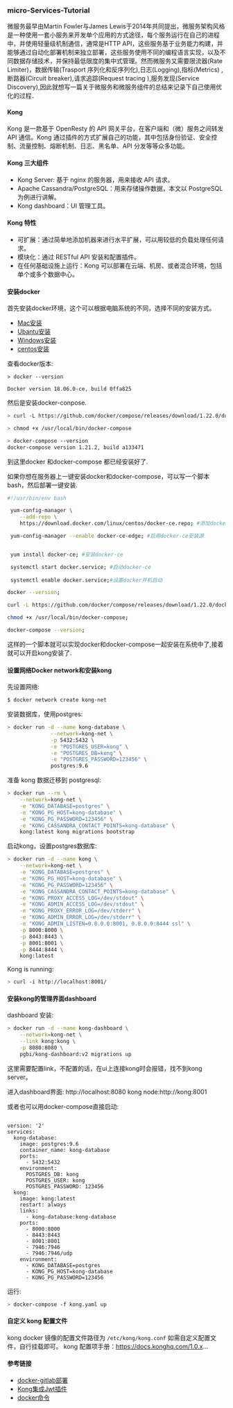 ### micro-Services-Tutorial
微服务最早由Martin Fowler与James Lewis于2014年共同提出，微服务架构风格是一种使用一套小服务来开发单个应用的方式途径，每个服务运行在自己的进程中，并使用轻量级机制通信，通常是HTTP API，这些服务基于业务能力构建，并能够通过自动化部署机制来独立部署，这些服务使用不同的编程语言实现，以及不同数据存储技术，并保持最低限度的集中式管理。然而微服务又需要限流器(Rate Limiter)，数据传输(Trasport 序列化和反序列化),日志(Logging),指标(Metrics)
,断路器(Circuit breaker),请求追踪(Request tracing ),服务发现(Service Discovery),因此就想写一篇关于微服务和微服务组件的总结来记录下自己使用优化的过程．

#### Kong
Kong 是一款基于 OpenResty 的 API 网关平台，在客户端和（微）服务之间转发 API 通信。Kong 通过插件的方式扩展自己的功能，其中包括身份验证、安全控制、流量控制、熔断机制、日志、黑名单、API 分发等等众多功能。

#### Kong 三大组件

* Kong Server: 基于 nginx 的服务器，用来接收 API 请求。
* Apache Cassandra/PostgreSQL：用来存储操作数据，本文以 PostgreSQL 为例进行讲解。
* Kong dashboard：UI 管理工具。

#### Kong 特性

* 可扩展：通过简单地添加机器来进行水平扩展，可以用较低的负载处理任何请求。
* 模块化：通过 RESTful API 安装和配置插件。
* 在任何基础设施上运行：Kong 可以部署在云端、机房、或者混合环境，包括单个或多个数据中心。

#### 安装docker

首先安装docker环境，这个可以根据电脑系统的不同，选择不同的安装方式。
* [Mac安装](https://docs.docker.com/docker-for-mac/install/)
* [Ubantu安装](https://docs.docker.com/install/linux/docker-ce/ubuntu/)
* [Windows安装](https://docs.docker.com/docker-for-windows/install/)
* [centos安装](https://docs.docker.com/install/linux/docker-ce/centos/)

查看docker版本:
```docker
> docker --version

Docker version 18.06.0-ce, build 0ffa825
```
然后是安装docker-conpose.

```bash
> curl -L https://github.com/docker/compose/releases/download/1.22.0/docker-compose-`uname -s`-`uname -m` > > > > /usr/local/bin/docker-compose

> chmod +x /usr/local/bin/docker-compose

> docker-compose --version
docker-compose version 1.21.2, build a133471
```
到这里docker 和docker-compose 都已经安装好了.

如果你想在服务器上一键安装docker和docker-compose，可以写一个脚本bash，然后部署一键安装.
```bash
#!/usr/bin/env bash

 yum-config-manager \
    --add-repo \
    https://download.docker.com/linux/centos/docker-ce.repo; #添加docker-ce安装源

 yum-config-manager --enable docker-ce-edge; #启用docker-ce安装源


 yum install docker-ce; #安装docker-ce

 systemctl start docker.service; #启动docker-ce
 
 systemctl enable docker.service;#设置docker开机启动

docker --version;

curl -L https://github.com/docker/compose/releases/download/1.22.0/docker-compose-`uname -s`-`uname -m` > /usr/local/bin/docker-compose

chmod +x /usr/local/bin/docker-compose;

docker-compose --version;
```
这样的一个脚本就可以实现docker和docker-compose一起安装在系统中了,接着就可以开启kong安装了.

#### 设置网络Docker network和安装kong

先设置网络:

```bash
$ docker network create kong-net
```

安装数据库，使用postgres:
```bash
> docker run -d --name kong-database \
              --network=kong-net \
              -p 5432:5432 \
              -e "POSTGRES_USER=kong" \
              -e "POSTGRES_DB=kong" \
              -e "POSTGRES_PASSWORD=123456" \
              postgres:9.6
```

准备 kong 数据迁移到 postgresql:
```bash
> docker run --rm \
    --network=kong-net \
    -e "KONG_DATABASE=postgres" \
    -e "KONG_PG_HOST=kong-database" \
    -e "KONG_PG_PASSWORD=123456" \
    -e "KONG_CASSANDRA_CONTACT_POINTS=kong-database" \
    kong:latest kong migrations bootstrap

```

启动kong，设置postgres数据库:
```bash
> docker run -d --name kong \
    --network=kong-net \
    -e "KONG_DATABASE=postgres" \
    -e "KONG_PG_HOST=kong-database" \
    -e "KONG_PG_PASSWORD=123456" \
    -e "KONG_CASSANDRA_CONTACT_POINTS=kong-database" \
    -e "KONG_PROXY_ACCESS_LOG=/dev/stdout" \
    -e "KONG_ADMIN_ACCESS_LOG=/dev/stdout" \
    -e "KONG_PROXY_ERROR_LOG=/dev/stderr" \
    -e "KONG_ADMIN_ERROR_LOG=/dev/stderr" \
    -e "KONG_ADMIN_LISTEN=0.0.0.0:8001, 0.0.0.0:8444 ssl" \
    -p 8000:8000 \
    -p 8443:8443 \
    -p 8001:8001 \
    -p 8444:8444 \
    kong:latest
```

Kong is running:
```bash
> curl -i http://localhost:8001/
```

#### 安装kong的管理界面dashboard

dashboard 安装:
```bash
> docker run -d --name kong-dashboard \
    --network=kong-net \
    --link kong:kong \
    -p 8080:8080 \
    pgbi/kong-dashboard:v2 migrations up
```
这里需要配置link，不配置的话，在ui上连接kong时会报错，找不到kong server。

进入dashboard界面: http://localhost:8080
kong node:http://kong:8001


或者也可以用docker-compose直接启动:
```docker

version: '2'
services:
  kong-database:
    image: postgres:9.6
    container_name: kong-database
    ports:
      - 5432:5432
    environment:
      POSTGRES_DB: kong
      POSTGRES_USER: kong
      POSTGRES_PASSWORD: 123456
  kong:
    image: kong:latest
    restart: always
    links:
      - kong-database:kong-database
    ports:
      - 8000:8000
      - 8443:8443
      - 8001:8001
      - 7946:7946
      - 7946:7946/udp
    environment:
      - KONG_DATABASE=postgres
      - KONG_PG_HOST=kong-database
      - KONG_PG_PASSWORD=123456
```
运行:
```bash
> docker-compose -f kong.yaml up
```

#### 自定义 kong 配置文件

kong docker 镜像的配置文件路径为 `/etc/kong/kong.conf`
如需自定义配置文件，自行挂载即可。
kong 配置项手册：https://docs.konghq.com/1.0.x...

#### 参考链接

* [docker-gitlab部署](https://segmentfault.com/a/1190000002421271)
* [Kong集成Jwt插件](https://www.cnkirito.moe/kong-jwt/)
* [docker命令](https://docs.docker.com/engine/reference/commandline/network/)
